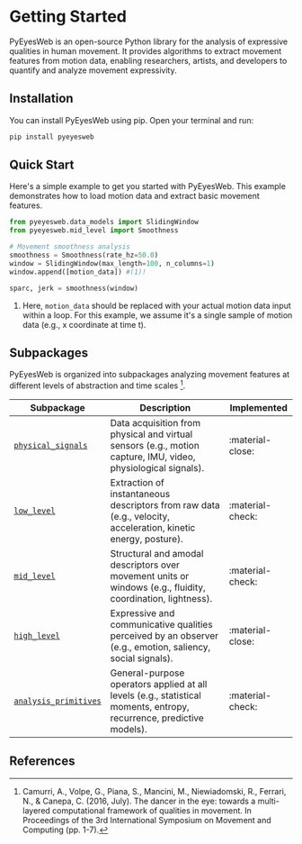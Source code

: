 # Getting Started

PyEyesWeb is an open-source Python library for the analysis of expressive qualities in human movement.
It provides algorithms to extract movement features from motion data, enabling researchers, artists, and developers to quantify and analyze movement expressivity.

## Installation

You can install PyEyesWeb using pip. Open your terminal and run:

```bash
pip install pyeyesweb
```

## Quick Start

Here's a simple example to get you started with PyEyesWeb. This example demonstrates how to load motion data and extract basic movement features.

```python
from pyeyesweb.data_models import SlidingWindow
from pyeyesweb.mid_level import Smoothness

# Movement smoothness analysis
smoothness = Smoothness(rate_hz=50.0)
window = SlidingWindow(max_length=100, n_columns=1)
window.append([motion_data]) #(1)!

sparc, jerk = smoothness(window)
```

1. Here, `motion_data` should be replaced with your actual motion data input within a loop. For this example, we assume it's a single sample of motion data (e.g., x coordinate at time t).

## Subpackages

PyEyesWeb is organized into subpackages analyzing movement features at different levels of abstraction and time scales [^1].

| <div style="min-width:150px">Subpackage</div>                    | Description                                                                                                          | Implemented      |
|------------------------------------------------------------------|----------------------------------------------------------------------------------------------------------------------|------------------|
| [`physical_signals`](user_guide/physical_signals/index.md)       | Data acquisition from physical and virtual sensors (e.g., motion capture, IMU, video, physiological signals).        | :material-close: |
| [`low_level`](user_guide/low_level/index.md)                     | Extraction of instantaneous descriptors from raw data (e.g., velocity, acceleration, kinetic energy, posture).       | :material-check: |
| [`mid_level`](user_guide/mid_level/index.md)                     | Structural and amodal descriptors over movement units or windows (e.g., fluidity, coordination, lightness).          | :material-check: |
| [`high_level`](user_guide/high_level/index.md)                   | Expressive and communicative qualities perceived by an observer (e.g., emotion, saliency, social signals).           | :material-close: |
| [`analysis_primitives`](user_guide/analysis_primitives/index.md) | General-purpose operators applied at all levels (e.g., statistical moments, entropy, recurrence, predictive models). | :material-check: |

## References

[^1]: Camurri, A., Volpe, G., Piana, S., Mancini, M., Niewiadomski, R., Ferrari, N., & Canepa, C. (2016, July). The dancer in the eye: towards a multi-layered computational framework of qualities in movement. In Proceedings of the 3rd International Symposium on Movement and Computing (pp. 1-7).